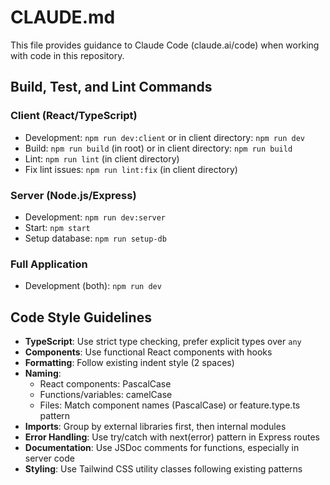 # CLAUDE.md

This file provides guidance to Claude Code (claude.ai/code) when working with code in this repository.

## Build, Test, and Lint Commands

### Client (React/TypeScript)
- Development: `npm run dev:client` or in client directory: `npm run dev`
- Build: `npm run build` (in root) or in client directory: `npm run build`
- Lint: `npm run lint` (in client directory)
- Fix lint issues: `npm run lint:fix` (in client directory)

### Server (Node.js/Express)
- Development: `npm run dev:server`
- Start: `npm start`
- Setup database: `npm run setup-db`

### Full Application
- Development (both): `npm run dev`

## Code Style Guidelines

- **TypeScript**: Use strict type checking, prefer explicit types over `any`
- **Components**: Use functional React components with hooks
- **Formatting**: Follow existing indent style (2 spaces)
- **Naming**: 
  - React components: PascalCase
  - Functions/variables: camelCase
  - Files: Match component names (PascalCase) or feature.type.ts pattern
- **Imports**: Group by external libraries first, then internal modules
- **Error Handling**: Use try/catch with next(error) pattern in Express routes
- **Documentation**: Use JSDoc comments for functions, especially in server code
- **Styling**: Use Tailwind CSS utility classes following existing patterns
